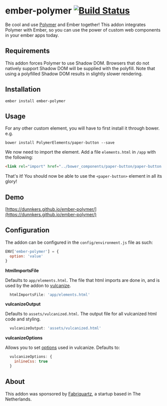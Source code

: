 # ember-polymer [![Build Status](https://travis-ci.org/dunnkers/ember-polymer.svg?branch=master)](https://travis-ci.org/dunnkers/ember-polymer)

Be cool and use [Polymer](https://www.polymer-project.org/1.0/) and Ember together!
This addon integrates Polymer with Ember, so you can use the power of custom web
components in your ember apps today.

## Requirements

This addon forces Polymer to use Shadow DOM. Browsers that do not natively support Shadow DOM will be supplied with the polyfill. Note that using a polyfilled Shadow DOM
results in slightly slower rendering.

## Installation

`ember install ember-polymer`

## Usage

For any other custom element, you will have to first install it through bower. e.g.

`bower install PolymerElements/paper-button --save`

We now need to import the element. Add a file `elements.html` in `/app` with the following:

```html
<link rel="import" href="../bower_components/paper-button/paper-button.html">
```

That's it! You should now be able to use the `<paper-button>` element in all its glory!

## Demo

[https://dunnkers.github.io/ember-polymer/](https://dunnkers.github.io/ember-polymer/)

## Configuration

The addon can be configured in the `config/environment.js` file as such:

```js
ENV['ember-polymer'] = {
  option: 'value'
}
```

**htmlImportsFile**

Defaults to `app/elements.html`. The file that html imports are done in, and is
used by the addon to [vulcanize](https://github.com/Polymer/vulcanize).

```js
  htmlImportsFile: 'app/elements.html'
```

**vulcanizeOutput**

Defaults to `assets/vulcanized.html`. The output file for all vulcanized
html code and styling.

```js
  vulcanizeOutput: 'assets/vulcanized.html'
```

**vulcanizeOptions**

Allows you to set
[options](https://github.com/Polymer/vulcanize#using-vulcanize-programmatically)
used in vulcanize. Defaults to:

```js
  vulcanizeOptions: {
    inlineCss: true
  }
```

## About

This addon was sponsored by [Fabriquartz](http://www.fabriquartz.com/), a startup
based in The Netherlands.
